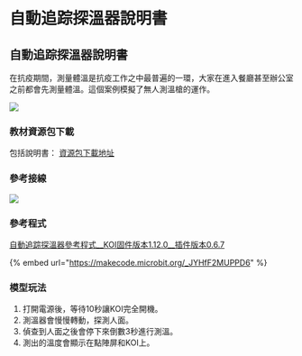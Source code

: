 # 自動追踪探溫器說明書

## 自動追踪探溫器說明書

在抗疫期間，測量體溫是抗疫工作之中最普遍的一環，大家在進入餐廳甚至辦公室之前都會先測量體溫。這個案例模擬了無人測溫槍的運作。

![](https://kittenbothk.readthedocs.io/en/latest/\_images/tempdesk1.png)

### 教材資源包下載

包括說明書： [資源包下載地址](https://bit.ly/AIHealthCareSetBuildingGuide)

### 參考接線

![](https://kittenbothk.readthedocs.io/en/latest/\_images/tempdeskcon.png)

### 參考程式

[自動追踪探溫器參考程式\_\_KOI固件版本1.12.0\_\_插件版本0.6.7](https://makecode.microbit.org/\_JYHfF2MUPPD6)

{% embed url="https://makecode.microbit.org/_JYHfF2MUPPD6" %}

### 模型玩法

1. 打開電源後，等待10秒讓KOI完全開機。
2. 測溫器會慢慢轉動，探測人面。
3. 偵查到人面之後會停下來倒數3秒進行測溫。
4. 測出的溫度會顯示在點陣屏和KOI上。
